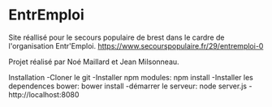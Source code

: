 # EntrEmploi
Site réallisé pour le secours populaire de brest dans le cardre de l'organisation Entr'Emploi.
https://www.secourspopulaire.fr/29/entremploi-0

Projet réalisé par Noé Maillard et Jean Milsonneau.

Installation
  -Cloner le git
  -Installer npm modules: npm install
  -Installer les dependences bower: bower install
  -démarrer le serveur: node server.js
  -http://localhost:8080

